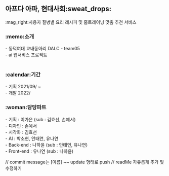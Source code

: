 <br>
<h2>아프다 아파, 현대사회:sweat_drops:</h2>
:mag_right:사용자 질병별 요리 레시피 및 홈트레이닝 맞춤 추천 서비스

<br>
<h3>:memo:소개</h3>
- 동덕여대 교내동아리 DALC - team05 <br>
- ai 웹서비스 프로젝트 <br>

<br>
<h3>:calendar:기간</h3>
- 기획 2021/09/ ~ <br>
- 개발 2022/

<br>
<h3>:woman:담당파트</h3>
- 기획 : 이가은 (sub : 김효선, 손예서) <br>
- 디자인 : 손예서 <br>
- 시각화 : 김효선 <br>
- AI : 박소현, 안태연, 유나연 <br>
- Back-end : 나하윤 (sub : 안태연, 유나연) <br>
- Front-end : 유나연 (sub : 나하윤) <br>


// commit message는 [이름] ~~ update 형태로 push
// readMe 자유롭게 추가 및 수정하기
